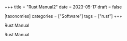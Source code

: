+++
title = "Rust Manual2"
date = 2023-05-17
draft = false

[taxonomies]
categories = ["Software"]
tags = ["rust"]
+++

Rust Manual
<!-- more -->
Rust Manual
